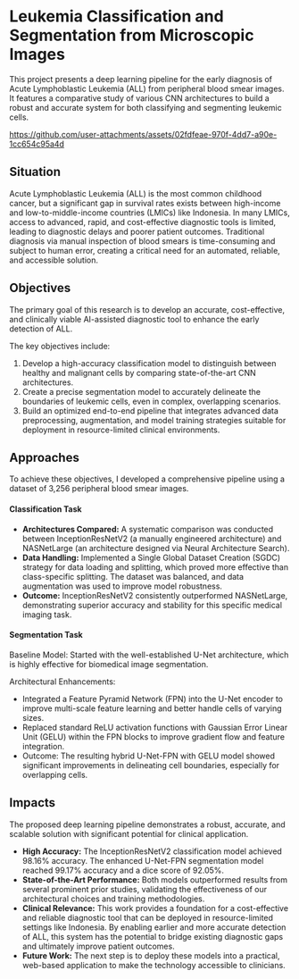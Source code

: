 # Leukemia Classification and Segmentation from Microscopic Images
This project presents a deep learning pipeline for the early diagnosis of Acute Lymphoblastic Leukemia (ALL) from peripheral blood smear images. It features a comparative study of various CNN architectures to build a robust and accurate system for both classifying and segmenting leukemic cells.

https://github.com/user-attachments/assets/02fdfeae-970f-4dd7-a90e-1cc654c95a4d

## Situation
Acute Lymphoblastic Leukemia (ALL) is the most common childhood cancer, but a significant gap in survival rates exists between high-income and low-to-middle-income countries (LMICs) like Indonesia. In many LMICs, access to advanced, rapid, and cost-effective diagnostic tools is limited, leading to diagnostic delays and poorer patient outcomes. Traditional diagnosis via manual inspection of blood smears is time-consuming and subject to human error, creating a critical need for an automated, reliable, and accessible solution.

## Objectives
The primary goal of this research is to develop an accurate, cost-effective, and clinically viable AI-assisted diagnostic tool to enhance the early detection of ALL.

The key objectives include:
1. Develop a high-accuracy classification model to distinguish between healthy and malignant cells by comparing state-of-the-art CNN architectures.
2. Create a precise segmentation model to accurately delineate the boundaries of leukemic cells, even in complex, overlapping scenarios.
3. Build an optimized end-to-end pipeline that integrates advanced data preprocessing, augmentation, and model training strategies suitable for deployment in resource-limited clinical environments.

## Approaches
To achieve these objectives, I developed a comprehensive pipeline using a dataset of 3,256 peripheral blood smear images.

#### Classification Task
- **Architectures Compared:** A systematic comparison was conducted between InceptionResNetV2 (a manually engineered architecture) and NASNetLarge (an architecture designed via Neural Architecture Search).
- **Data Handling:** Implemented a Single Global Dataset Creation (SGDC) strategy for data loading and splitting, which proved more effective than class-specific splitting. The dataset was balanced, and data augmentation was used to improve model robustness.
- **Outcome:** InceptionResNetV2 consistently outperformed NASNetLarge, demonstrating superior accuracy and stability for this specific medical imaging task.

#### Segmentation Task
Baseline Model: Started with the well-established U-Net architecture, which is highly effective for biomedical image segmentation.

Architectural Enhancements:
- Integrated a Feature Pyramid Network (FPN) into the U-Net encoder to improve multi-scale feature learning and better handle cells of varying sizes.
- Replaced standard ReLU activation functions with Gaussian Error Linear Unit (GELU) within the FPN blocks to improve gradient flow and feature integration.
- Outcome: The resulting hybrid U-Net-FPN with GELU model showed significant improvements in delineating cell boundaries, especially for overlapping cells.

## Impacts
The proposed deep learning pipeline demonstrates a robust, accurate, and scalable solution with significant potential for clinical application.

- **High Accuracy:** The InceptionResNetV2 classification model achieved 98.16% accuracy. The enhanced U-Net-FPN segmentation model reached 99.17% accuracy and a dice score of 92.05%.
- **State-of-the-Art Performance:** Both models outperformed results from several prominent prior studies, validating the effectiveness of our architectural choices and training methodologies.
- **Clinical Relevance:** This work provides a foundation for a cost-effective and reliable diagnostic tool that can be deployed in resource-limited settings like Indonesia. By enabling earlier and more accurate detection of ALL, this system has the potential to bridge existing diagnostic gaps and ultimately improve patient outcomes.
- **Future Work:** The next step is to deploy these models into a practical, web-based application to make the technology accessible to clinicians.
